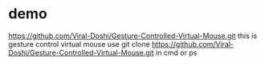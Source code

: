 # demo
https://github.com/Viral-Doshi/Gesture-Controlled-Virtual-Mouse.git
this is gesture control virtual mouse 
use git clone https://github.com/Viral-Doshi/Gesture-Controlled-Virtual-Mouse.git in cmd or ps
